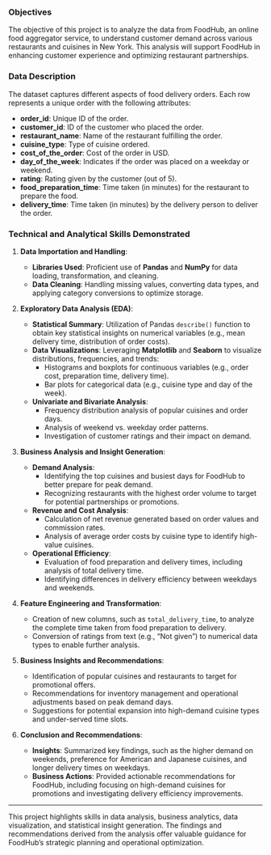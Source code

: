 ### Objectives

The objective of this project is to analyze the data from FoodHub, an online food aggregator service, to understand customer demand across various restaurants and cuisines in New York. This analysis will support FoodHub in enhancing customer experience and optimizing restaurant partnerships.

### Data Description

The dataset captures different aspects of food delivery orders. Each row represents a unique order with the following attributes:

- **order_id**: Unique ID of the order.
- **customer_id**: ID of the customer who placed the order.
- **restaurant_name**: Name of the restaurant fulfilling the order.
- **cuisine_type**: Type of cuisine ordered.
- **cost_of_the_order**: Cost of the order in USD.
- **day_of_the_week**: Indicates if the order was placed on a weekday or weekend.
- **rating**: Rating given by the customer (out of 5).
- **food_preparation_time**: Time taken (in minutes) for the restaurant to prepare the food.
- **delivery_time**: Time taken (in minutes) by the delivery person to deliver the order.

### Technical and Analytical Skills Demonstrated

1. **Data Importation and Handling**:
   - **Libraries Used**: Proficient use of **Pandas** and **NumPy** for data loading, transformation, and cleaning.
   - **Data Cleaning**: Handling missing values, converting data types, and applying category conversions to optimize storage.

2. **Exploratory Data Analysis (EDA)**:
   - **Statistical Summary**: Utilization of Pandas `describe()` function to obtain key statistical insights on numerical variables (e.g., mean delivery time, distribution of order costs).
   - **Data Visualizations**: Leveraging **Matplotlib** and **Seaborn** to visualize distributions, frequencies, and trends:
     - Histograms and boxplots for continuous variables (e.g., order cost, preparation time, delivery time).
     - Bar plots for categorical data (e.g., cuisine type and day of the week).
   - **Univariate and Bivariate Analysis**:
     - Frequency distribution analysis of popular cuisines and order days.
     - Analysis of weekend vs. weekday order patterns.
     - Investigation of customer ratings and their impact on demand.

3. **Business Analysis and Insight Generation**:
   - **Demand Analysis**:
     - Identifying the top cuisines and busiest days for FoodHub to better prepare for peak demand.
     - Recognizing restaurants with the highest order volume to target for potential partnerships or promotions.
   - **Revenue and Cost Analysis**:
     - Calculation of net revenue generated based on order values and commission rates.
     - Analysis of average order costs by cuisine type to identify high-value cuisines.
   - **Operational Efficiency**:
     - Evaluation of food preparation and delivery times, including analysis of total delivery time.
     - Identifying differences in delivery efficiency between weekdays and weekends.

4. **Feature Engineering and Transformation**:
   - Creation of new columns, such as `total_delivery_time`, to analyze the complete time taken from food preparation to delivery.
   - Conversion of ratings from text (e.g., “Not given”) to numerical data types to enable further analysis.

5. **Business Insights and Recommendations**:
   - Identification of popular cuisines and restaurants to target for promotional offers.
   - Recommendations for inventory management and operational adjustments based on peak demand days.
   - Suggestions for potential expansion into high-demand cuisine types and under-served time slots.

6. **Conclusion and Recommendations**:
   - **Insights**: Summarized key findings, such as the higher demand on weekends, preference for American and Japanese cuisines, and longer delivery times on weekdays.
   - **Business Actions**: Provided actionable recommendations for FoodHub, including focusing on high-demand cuisines for promotions and investigating delivery efficiency improvements.

---

This project highlights skills in data analysis, business analytics, data visualization, and statistical insight generation. The findings and recommendations derived from the analysis offer valuable guidance for FoodHub’s strategic planning and operational optimization.


